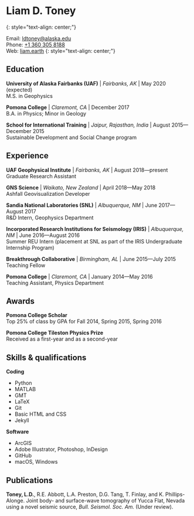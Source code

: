 # Liam D. Toney
{: style="text-align: center;"}

Email: [ldtoney@alaska.edu](mailto:ldtoney@alaska.edu)  
Phone: [+1 360 305 8188](tel:+13603058188)  
Web: [liam.earth](https://liam.earth/)
{: style="text-align: center;"}

## Education
**University of Alaska Fairbanks (UAF)** | *Fairbanks, AK* | May 2020 (expected)  
M.S. in Geophysics

**Pomona College** | *Claremont, CA* | December 2017  
B.A. in Physics; Minor in Geology

**School for International Training** | *Jaipur, Rajasthan, India* | August 2015—December 2015  
Sustainable Development and Social Change program

## Experience
**UAF Geophysical Institute** | *Fairbanks, AK* | August 2018—present  
Graduate Research Assistant

**GNS Science** | *Waikato, New Zealand* | April 2018—May 2018  
Ashfall Geovisualization Developer

**Sandia National Laboratories (SNL)** | *Albuquerque, NM* | June 2017—August 2017  
R&D Intern, Geophysics Department

**Incorporated Research Institutions for Seismology (IRIS)** | *Albuquerque, NM* | June 2016—August 2016  
Summer REU Intern (placement at SNL as part of the IRIS Undergraduate Internship Program)

**Breakthrough Collaborative** | *Birmingham, AL* | June 2015—July 2015  
Teaching Fellow  

**Pomona College** | *Claremont, CA* | January 2014—May 2016  
Teaching Assistant, Physics Department

## Awards
**Pomona College Scholar**  
Top 25% of class by GPA for Fall 2014, Spring 2015, Spring 2016

**Pomona College Tileston Physics Prize**  
Received as a first-year and as a second-year

## Skills & qualifications
**Coding**
- Python
- MATLAB
- GMT
- LaTeX
- Git
- Basic HTML and CSS
- Jekyll

**Software**
- ArcGIS
- Adobe Illustrator, Photoshop, InDesign
- GitHub
- macOS, Windows

## Publications
**Toney, L.D.**, R.E. Abbott, L.A. Preston, D.G. Tang, T. Finlay, and K. Phillips-Alonge. Joint body- and surface-wave tomography of Yucca Flat, Nevada using a novel seismic source, *Bull. Seismol. Soc. Am.* (Under review).
